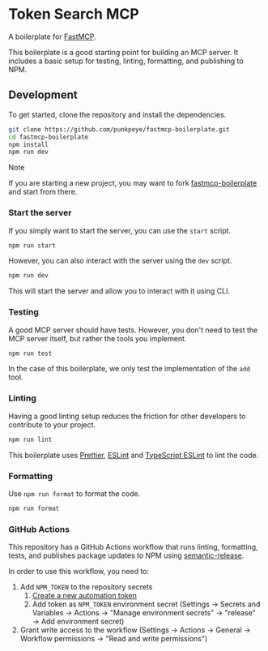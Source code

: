 # Token Search MCP

A boilerplate for [FastMCP](https://github.com/punkpeye/fastmcp).

This boilerplate is a good starting point for building an MCP server. It includes a basic setup for testing, linting, formatting, and publishing to NPM.

## Development

To get started, clone the repository and install the dependencies.

```bash
git clone https://github.com/punkpeye/fastmcp-boilerplate.git
cd fastmcp-boilerplate
npm install
npm run dev
```

> [!NOTE]
> If you are starting a new project, you may want to fork [fastmcp-boilerplate](https://github.com/punkpeye/fastmcp-boilerplate) and start from there.

### Start the server

If you simply want to start the server, you can use the `start` script.

```bash
npm run start
```

However, you can also interact with the server using the `dev` script.

```bash
npm run dev
```

This will start the server and allow you to interact with it using CLI.

### Testing

A good MCP server should have tests. However, you don't need to test the MCP server itself, but rather the tools you implement.

```bash
npm run test
```

In the case of this boilerplate, we only test the implementation of the `add` tool.

### Linting

Having a good linting setup reduces the friction for other developers to contribute to your project.

```bash
npm run lint
```

This boilerplate uses [Prettier](https://prettier.io/), [ESLint](https://eslint.org/) and [TypeScript ESLint](https://typescript-eslint.io/) to lint the code.

### Formatting

Use `npm run format` to format the code.

```bash
npm run format
```

### GitHub Actions

This repository has a GitHub Actions workflow that runs linting, formatting, tests, and publishes package updates to NPM using [semantic-release](https://semantic-release.gitbook.io/semantic-release/).

In order to use this workflow, you need to:

1. Add `NPM_TOKEN` to the repository secrets
   1. [Create a new automation token](https://www.npmjs.com/settings/punkpeye/tokens/new)
   2. Add token as `NPM_TOKEN` environment secret (Settings → Secrets and Variables → Actions → "Manage environment secrets" → "release" → Add environment secret)
1. Grant write access to the workflow (Settings → Actions → General → Workflow permissions → "Read and write permissions")
